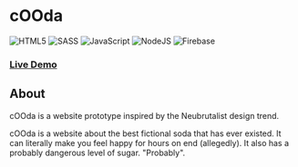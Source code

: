# cOOda

![HTML5](https://img.shields.io/badge/html5-%23E34F26.svg?style=for-the-badge&logo=html5&logoColor=white)
![SASS](https://img.shields.io/badge/SASS-hotpink.svg?style=for-the-badge&logo=SASS&logoColor=white)
![JavaScript](https://img.shields.io/badge/javascript-%23323330.svg?style=for-the-badge&logo=javascript&logoColor=%23F7DF1E)
![NodeJS](https://img.shields.io/badge/node.js-6DA55F?style=for-the-badge&logo=node.js&logoColor=white)
![Firebase](https://img.shields.io/badge/Firebase-039BE5?style=for-the-badge&logo=Firebase&logoColor=white)

### [Live Demo](https://luhmeiy.github.io/cOOda-Neubrutalist-Website/)

## About

cOOda is a website prototype inspired by the Neubrutalist design trend.

cOOda is a website about the best fictional soda that has ever existed. It can literally make you feel happy for hours on end (allegedly). It also has a probably dangerous level of sugar. "Probably".
